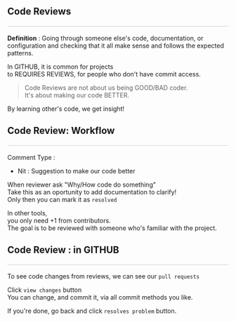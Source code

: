 <style>hr{opacity: 20%; height: 1px!important; margin-bottom:0px!important</style>

## Code Reviews  <hr/>
__Definition__ : Going through someone else's code, documentation, or configuration and checking that it all make sense and follows the expected patterns.

In GITHUB, it is common for projects<br>
to REQUIRES REVIEWS, for people who don't have commit access.

> Code Reviews are not about us being GOOD/BAD coder. <br>It's about making our code BETTER.

By learning other's code, we get insight!

## Code Review: Workflow  <hr/>
Comment Type :
- Nit : Suggestion to make our code better

When reviewer ask "Why/How code do something"<br>
Take this as an oportunity to add documentation to clarify!<br>
Only then you can mark it as `resolved`

In other tools,<br>
you only need +1 from contributors.<br>
The goal is to be reviewed with someone who's familiar with the project.

## Code Review : in GITHUB <hr/>
To see code changes from reviews, we can see our `pull requests`<br>

Click `view changes` button<br>
You can change, and commit it, via all commit methods you like.

If you're done, go back and click `resolves problem` button.

